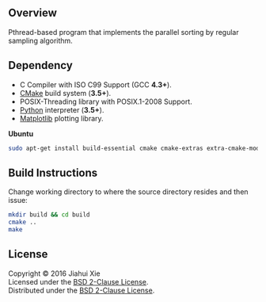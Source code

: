 ## Overview
Pthread-based program that implements the parallel sorting by regular sampling
algorithm.

## Dependency
* C Compiler with ISO C99 Support (GCC **4.3+**).
* [CMake](https://cmake.org/) build system (**3.5+**).
* POSIX-Threading library with POSIX.1-2008 Support.
* [Python](https://www.python.org/) interpreter (**3.5+**).
* [Matplotlib](http://matplotlib.org/) plotting library.

**Ubuntu**  
```bash
sudo apt-get install build-essential cmake cmake-extras extra-cmake-modules python3-matplotlib
```

## Build Instructions
Change working directory to where the source directory resides and then issue:
```bash
mkdir build && cd build
cmake ..
make
```

## License
Copyright © 2016 Jiahui Xie  
Licensed under the [BSD 2-Clause License][BSD2].  
Distributed under the [BSD 2-Clause License][BSD2].  

[BSD2]: https://opensource.org/licenses/BSD-2-Clause

